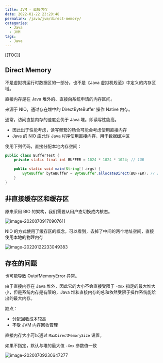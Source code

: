 ```yaml
---
title: JVM - 直接内存
date: 2022-01-22 23:20:48
permalink: /java/jvm/direct-memory/
categories:
  - Java
  - JVM
tags: 
  - Java
---
```


[[TOC]]


## Direct Memory

不是虚拟机运行时数据区的一部分，也不是《Java 虚拟机规范》中定义的内存区域。

直接内存是在 Java 堆外的、直接向系统申请的内存区间。

来源于 NIO，通过存在堆中的 DirectByteBuffer 操作 Native 内存。

通常，访问直接内存的速度会优于 Java 堆。即读写性能高。

- 因此出于性能考虑，读写频繁的场合可能会考虑使用直接内存
- Java 的 NIO 库允许 Java 程序使用直接内存，用于数据缓冲区

使用下列代码，直接分配本地内存空间：

```java
public class BufferTest {
    private static final int BUFFER = 1024 * 1024 * 1024; // 1GB
    
    public static void main(String[] args) {
		ByteBuffer byteBuffer = ByteBuffer.allocateDirect(BUFFER); // 此时电脑的内存被该进程占用 1GB
    }
}
```

## 非直接缓存区和缓存区

原来采用 BIO 的架构，我们需要从用户态切换成内核态。

![image-20200709170907611](https://cdn.staticaly.com/gh/Kele-Bingtang/static@master/img/Java/20220116155640.png)

NIO 的方式使用了缓存区的概念，可以看到，去掉了中间的两个地址空间，直接使用本地的物理内存

![image-20220122233049383](https://cdn.staticaly.com/gh/Kele-Bingtang/static@master/img/Java/20220122233050.png)

## 存在的问题

也可能导致 OutofMemoryError 异常。

由于直接内存在 Java 堆外，因此它的大小不会直接受限于 `-Xmx` 指定的最大堆大小，但是系统内存是有限的，Java 堆和直接内存的总和依然受限于操作系统能给出的最大内存。

缺点：

- 分配回收成本较高
- 不受 JVM 内存回收管理

直接内存大小可以通过 `MaxDirectMemorySize` 设置。

如果不指定，默认与堆的最大值 `-Xmx` 参数值一致

![image-20200709230647277](https://cdn.staticaly.com/gh/Kele-Bingtang/static@master/img/Java/20220116155658.png)